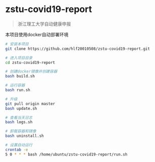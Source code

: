 # zstu-covid19-report
> 浙江理工大学自动健康申报

本项目使用docker自动部署环境

```sh
# 安装本项目
git clone https://github.com/hlf20010508/zstu-covid19-report.git

# 进入项目目录
cd zstu-covid19-report

# 创建docker镜像并创建容器
bash build.sh

# 运行容器
bash run.sh

# 升级
git pull origin master
bash update.sh

# 查看当天日志
bash logs.sh

# 卸载容器和镜像
bash uninstall.sh

# 设置自动运行
crontab -e
5 0 * * * bash /home/ubuntu/zstu-covid19-report/run.sh
```
